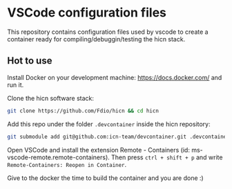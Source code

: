 
# VSCode configuration files

This repository contains configuration files used by vscode to create a container
ready for compiling/debuggin/testing the hicn stack.

## Hot to use

Install Docker on your development machine: https://docs.docker.com/ and run it.

Clone the hicn software stack:

```bash
git clone https://github.com/Fdio/hicn && cd hicn
```

Add this repo under the folder `.devcontainer` inside the hicn repository:

```bash
git submodule add git@github.com:icn-team/devcontainer.git .devcontainer
```

Open VSCode and install the extension Remote - Containers (id: ms-vscode-remote.remote-containers).
Then press `ctrl + shift + p` and write `Remote-Containers: Reopen in Container`.

Give to the docker the time to build the container and you are done :)